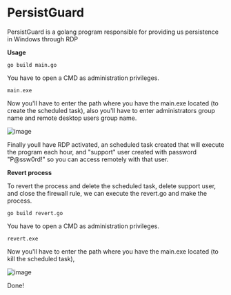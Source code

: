 # PersistGuard
PersistGuard is a golang program responsible for providing us persistence in Windows through RDP

**Usage**

```go build main.go```

You have to open a CMD as administration privileges.

```main.exe```

Now you'll have to enter the path where you have the main.exe located (to create the scheduled task), also you'll have to enter administrators group name and remote desktop users group name.

![image](https://github.com/a11cyberbull/PersistGuard/assets/103254517/2d63c39d-b400-497e-80c2-36bccd939c68)

Finally youll have RDP activated, an scheduled task created that will execute the program each hour, and "support" user created with password "P@ssw0rd!" so you can access remotely with that user.

**Revert process**

To revert the process and delete the scheduled task, delete support user, and close the firewall rule, we can execute the revert.go and make the process.

```go build revert.go```

You have to open a CMD as administration privileges.

```revert.exe```

Now you'll have to enter the path where you have the main.exe located (to kill the scheduled task),

![image](https://github.com/a11cyberbull/PersistGuard/assets/103254517/ca1eb723-c3e8-40b0-87df-5bac9f3d12d7)

Done! 



